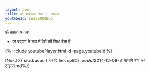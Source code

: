 ```yaml
---
layout: post
title: ॐ ब्राह्मणाय नमः ११ टाइम्स
youtubeId: LeJ5SRQOEuo
---
```

 
 
 ॐ ब्राह्मणाय नमः  
 
 -  जो ब्राह्मण के रूप में वेदों की शिक्षा देता है 
 
  
 
  
 
 
 
 
 
 


{% include youtubePlayer.html id=page.youtubeId %}
 
[Next]({{ site.baseurl }}{% link  split2/_posts/2014-12-08-ॐ गाथाये नमः ११ टाइम्स.md%})
 
